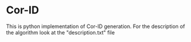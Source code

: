 # Cor-ID

This is python implementation of Cor-ID generation. For the description of the algorithm look at the "description.txt" file